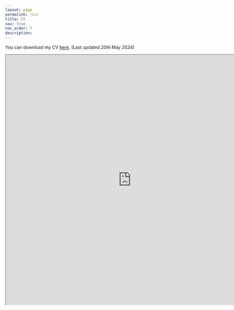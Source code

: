 ```yaml
---
layout: page
permalink: /cv/
title: CV
nav: true
nav_order: 7
description:
---
```


You can download my CV [here](https://anubhavbhatla.github.io/assets/pdf/CV.pdf). (Last updated 20th May 2024)
<iframe src="https://anubhavbhatla.github.io/assets/pdf/CV.pdf" width="800" height="800"> </iframe> 
